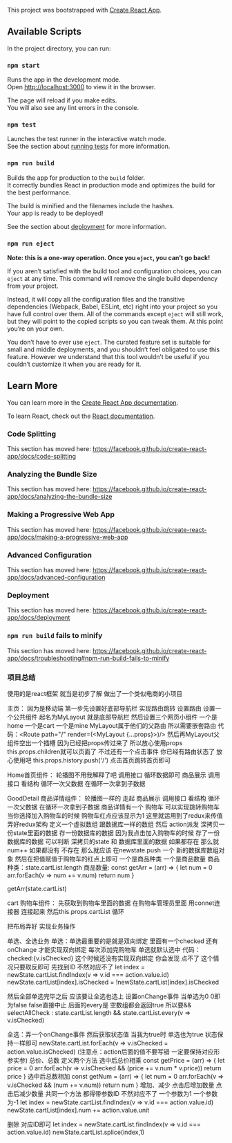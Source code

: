 This project was bootstrapped with [Create React App](https://github.com/facebook/create-react-app).

## Available Scripts

In the project directory, you can run:

### `npm start`

Runs the app in the development mode.<br>
Open [http://localhost:3000](http://localhost:3000) to view it in the browser.

The page will reload if you make edits.<br>
You will also see any lint errors in the console.

### `npm test`

Launches the test runner in the interactive watch mode.<br>
See the section about [running tests](https://facebook.github.io/create-react-app/docs/running-tests) for more information.

### `npm run build`

Builds the app for production to the `build` folder.<br>
It correctly bundles React in production mode and optimizes the build for the best performance.

The build is minified and the filenames include the hashes.<br>
Your app is ready to be deployed!

See the section about [deployment](https://facebook.github.io/create-react-app/docs/deployment) for more information.

### `npm run eject`

**Note: this is a one-way operation. Once you `eject`, you can’t go back!**

If you aren’t satisfied with the build tool and configuration choices, you can `eject` at any time. This command will remove the single build dependency from your project.

Instead, it will copy all the configuration files and the transitive dependencies (Webpack, Babel, ESLint, etc) right into your project so you have full control over them. All of the commands except `eject` will still work, but they will point to the copied scripts so you can tweak them. At this point you’re on your own.

You don’t have to ever use `eject`. The curated feature set is suitable for small and middle deployments, and you shouldn’t feel obligated to use this feature. However we understand that this tool wouldn’t be useful if you couldn’t customize it when you are ready for it.

## Learn More

You can learn more in the [Create React App documentation](https://facebook.github.io/create-react-app/docs/getting-started).

To learn React, check out the [React documentation](https://reactjs.org/).

### Code Splitting

This section has moved here: https://facebook.github.io/create-react-app/docs/code-splitting

### Analyzing the Bundle Size

This section has moved here: https://facebook.github.io/create-react-app/docs/analyzing-the-bundle-size

### Making a Progressive Web App

This section has moved here: https://facebook.github.io/create-react-app/docs/making-a-progressive-web-app

### Advanced Configuration

This section has moved here: https://facebook.github.io/create-react-app/docs/advanced-configuration

### Deployment

This section has moved here: https://facebook.github.io/create-react-app/docs/deployment

### `npm run build` fails to minify

This section has moved here: https://facebook.github.io/create-react-app/docs/troubleshooting#npm-run-build-fails-to-minify


### 项目总结
使用的是react框架 就当是初步了解 做出了一个类似电商的小项目

主页： 
因为是移动端 第一步先设置好底部导航栏 实现路由跳转 设置路由  设置一个公共组件 起名为MyLayout 就是底部导航栏 
然后设置三个网页小组件 一个是home 一个是cart 一个是mine  MyLayout属于他们的父路由 所以需要嵌套路由
代码：<Route path="/" render=(<MyLayout {...props}><Home></MyLayout>)/>
然后再MyLayout父组件空出一个插槽 因为已经把props传过来了 所以放心使用props
this.props.children就可以页面了 不过还有一个点击事件 你已经有路由状态了 放心使用吧
this.props.history.push('/') 点击首页跳转首页即可

Home首页组件：
轮播图不用我解释了吧 调用接口 循环数据即可
商品展示 调用接口 看结构 循环一次父数据 在循环一次拿到子数据

GoodDetail 商品详情组件：
轮播图一样的 走起
商品展示 调用接口 看结构 循环一次父数据 在循环一次拿到子数据
商品详情有一个 购物车 可以实现跳转购物车 当你选择加入购物车的时候 购物车红点应该显示为1 这里就运用到了redux来传值
弄好redux架构  定义一个虚拟数组 跟数据库一样的数组  然后 action派发 深拷贝一份state里面的数据 存一份数据库的数据 
因为我点击加入购物车的时候 存了一份数据库的数据 可以判断 深拷贝的state 和 数据库里面的数据  如果都存在 那么就num++ 
如果都没有 不存在 那么就应该 在newstate.push 一个 新的数据库数组对象 
然后在把值赋值于购物车的红点上即可 
一个是商品种类 一个是商品数量
商品种类：state.cartList.length
商品数量:
const getArr = (arr) => {
    let num = 0
    arr.forEach(v => num += v.num)
    return num
}

getArr(state.cartList)

cart 购物车组件：
先获取到购物车里面的数据 在购物车管理员里面 用connet连接器 连接起来 然后this.props.cartList 循环

把布局弄好 实现业务操作

单选、全选业务
单选：单选最重要的是就是双向绑定 里面有一个checked 还有onChange 才能实现双向绑定 每次添加完购物车 单选就默认选中 
代码：checked:{v.isChecked}  这个时候还没有实现双向绑定 你会发现 点不了 这个情况只要取反即可 先找到ID 不然对应不了
         let index =  newState.cartList.findIndex(v => v.id === action.value.id)
          newState.cartList[index].isChecked = !newState.cartList[index].isChecked

  然后全部单选完毕之后 应该要让全选也选上 设置onChange事件
          当单选为0 0即为false false直接中止  后面的every是 空数组都会返回true 所以要&&
        selectAllCheck : state.cartList.length && state.cartList.every(v => v.isChecked)

全选：弄一个onChange事件 然后获取状态值 当我为true时 单选也为true 状态保持一样即可
          newState.cartList.forEach(v => v.isChecked = action.value.isChecked) (注意点：action后面的值不要写错 一定要保持对应形参实参)
总价、总数
定义两个方法
选中后总价相乘
const getPrice = (arr) => {
    let price = 0
    arr.forEach(v => v.isChecked && (price += v.num * v.price))
    return price
}
选中后总数相加
const getNum = (arr) => {
    let num = 0
    arr.forEach(v => v.isChecked && (num += v.num))
    return num
}
增加、减少
点击后增加数量 点击后减少数量
共同一个方法  都得带参数ID 不然对应不了 一个参数为1  一个参数为-1
let index = newState.cartList.findIndex(v => v.id === action.value.id)
newState.cartList[index].num += action.value.unit

删除  对应ID即可
let index = newState.cartList.findIndex(v => v.id === action.value.id)
newState.cartList.splice(index,1)





